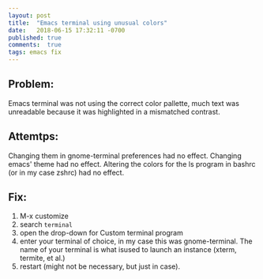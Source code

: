 ```yaml
---
layout: post
title:  "Emacs terminal using unusual colors"
date:   2018-06-15 17:32:11 -0700
published: true
comments:  true
tags: emacs fix
---
```


## Problem:
Emacs terminal was not using the correct color pallette, much text was unreadable because it was highlighted in a mismatched contrast.

## Attemtps:
Changing them in gnome-terminal preferences had no effect. 
Changing emacs' theme had no effect.
Altering the colors for the ls program in bashrc (or in my case zshrc) had no effect.

## Fix:
1. M-x customize
2. search `terminal`
3. open the drop-down for Custom terminal program
4. enter your terminal of choice, in my case this was gnome-terminal.
   The name of your terminal is what isused to launch an instance (xterm, termite, et al.)
5. restart (might not be necessary, but just in case).
